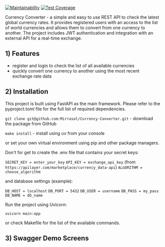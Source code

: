 [![Maintainability](https://api.codeclimate.com/v1/badges/ed619f783e5a0091eff0/maintainability)](https://codeclimate.com/github/Mirrasol/curr-api/maintainability)
[![Test Coverage](https://api.codeclimate.com/v1/badges/ed619f783e5a0091eff0/test_coverage)](https://codeclimate.com/github/Mirrasol/curr-api/test_coverage)

Currency Converter - a simple and easy to use REST API to check the latest global currency rates. It provides registered users with an access to the list of world currencies and allows them to convert from one currency to another. The project includes JWT authentication and integration with an external API for a real-time exchange.

## 1) Features

  - register and login to check the list of all available currencies
  - quickly convert one currency to another using the most recent exchange rate data

## 2) Installation

This project is built using FastAPI as the main framework. Please refer to the pyproject.toml file for the full list of required dependencies.

`git clone git@github.com:Mirrasol/Currency-Converter.git` - download the package from GitHub

`make install` - install using uv from your console 

or set your own virtual environment using pip and other package managers.

Don't for get to create the .env file that contains your secret keys:

`SECRET_KEY = enter_your_key`
`API_KEY = exchange_api_key` (from `https://apilayer.com/marketplace/currency_data-api`)
`ALGORITHM = choose_algorithm`

and database settings (example):

`DB_HOST = localhost`
`DB_PORT = 5432`
`DB_USER = username`
`DB_PASS = my_pass`
`DB_NAME = db_name`

Run the project using Uvicorn:

`uvicorn main:app`

or check Makefile for the list of the available commands.

## 3) Swagger Demo Screens

